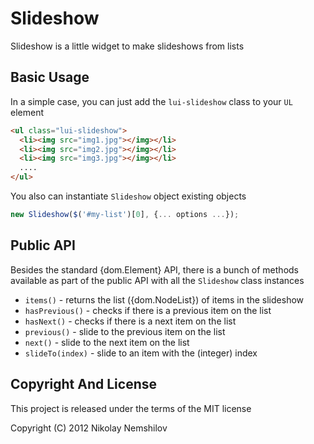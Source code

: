 # Slideshow

Slideshow is a little widget to make slideshows from lists

## Basic Usage

In a simple case, you can just add the `lui-slideshow` class to your `UL` element

```html
<ul class="lui-slideshow">
  <li><img src="img1.jpg"></img></li>
  <li><img src="img2.jpg"></img></li>
  <li><img src="img3.jpg"></img></li>
  ....
</ul>
```

You also can instantiate `Slideshow` object existing objects

```javascript
new Slideshow($('#my-list')[0], {... options ...});
```


## Public API

Besides the standard {dom.Element} API, there is a bunch of methods
available as part of the public API with all the `Slideshow` class instances

* `items()` - returns the list ({dom.NodeList}) of items in the slideshow
* `hasPrevious()` - checks if there is a previous item on the list
* `hasNext()` - checks if there is a next item on the list
* `previous()` - slide to the previous item on the list
* `next()` - slide to the next item on the list
* `slideTo(index)` - slide to an item with the (integer) index


## Copyright And License

This project is released under the terms of the MIT license

Copyright (C) 2012 Nikolay Nemshilov